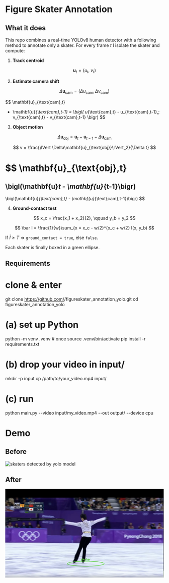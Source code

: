 # Figure Skater Annotation

## What it does

This repo combines a real-time YOLOv8 human detector with a following method to annotate only a skater.
For every frame *t* I isolate the skater and compute:

1. **Track centroid**

$$
\mathbf{u}_t = (u_t,\; v_t)
$$

2. **Estimate camera shift**

$$
\Delta\mathbf{u}_{\text{cam}}
  = (\Delta u_{\text{cam}},\, \Delta v_{\text{cam}})
$$

$$
\mathbf{u}_{\text{cam},t}
- \mathbf{u}_{\text{cam},t-1}
=
\bigl(
  u_{\text{cam},t} - u_{\text{cam},t-1},\;
  v_{\text{cam},t} - v_{\text{cam},t-1}
\bigr)
$$

3. **Object motion**

$$
\Delta\mathbf{u}_{\text{obj}}
  = \mathbf{u}_t - \mathbf{u}_{t-1} - \Delta\mathbf{u}_{\text{cam}}
$$

$$
v = \frac{\lVert \Delta\mathbf{u}_{\text{obj}}\rVert_2}{\Delta t}
$$

$$
\mathbf{u}_{\text{obj},t}
=
\bigl(\mathbf{u}_t - \mathbf{u}_{t-1}\bigr)
-
\bigl(\mathbf{u}_{\text{cam},t} - \mathbf{u}_{\text{cam},t-1}\bigr)
$$

4. **Ground-contact test**

$$
x_c = \frac{x_1 + x_2}{2}, \qquad y_b = y_2
$$

$$
\bar I = \frac{1}{w}\sum_{x = x_c - w/2}^{x_c + w/2} I(x, y_b)
$$

If $\bar I \ge T$ ⇒ `ground_contact = true`, else `false`.

Each skater is finally boxed in a green ellipse.


## Requirements  

# clone & enter
git clone https://github.com/<your-name>/figureskater_annotation_yolo.git
cd figureskater_annotation_yolo

# (a) set up Python
python -m venv .venv           # once
source .venv/bin/activate
pip install -r requirements.txt

# (b) drop your video in input/
mkdir -p input
cp /path/to/your_video.mp4 input/

# (c) run
python main.py --video input/my_video.mp4 --out output/ --device cpu

# Demo
## Before
![skaters detected by yolo model](images/annotated_yolo.png)
## After
![skaters detected by improved model](images/after_extra_code.png)

